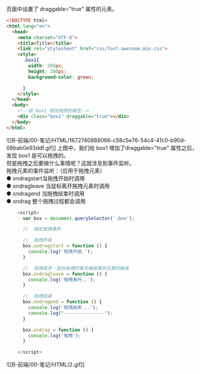 

页面中设置了 draggable="true" 属性的元素。

```html
<!DOCTYPE html>
<html lang="en">
  <head>
    <meta charset="UTF-8">
    <title>Title</title>
    <link rel="stylesheet" href="css/font-awesome.min.css">
    <style>
      .box1{
        width: 200px;
        height: 200px;
        background-color: green;

      }
    </style>
  </head>
  <body>
    <!--给 box1 增加拖拽的属性-->
    <div class="box1" draggable="true"></div>
  </body>
</html>
```

![[B-前端/00-笔记/HTML/1672740888066-c58c5e76-54c4-41c0-b90d-08bab0e93ddf.gif]]
上图中，我们给 box1 增加了draggable="true" 属性之后，发现 box1 是可以拖拽的。  
但是拖拽之后要做什么事情呢？这就涉及到事件监听。  
拖拽元素的事件监听：（应用于拖拽元素）  
● ondragstart当拖拽开始时调用  
● ondragleave 当鼠标离开拖拽元素时调用  
● ondragend 当拖拽结束时调用  
● ondrag 整个拖拽过程都会调用  

```javascript
    <script>
      var box = document.querySelector('.box');

      //  绑定拖拽事件

      //  拖拽开始
      box.ondragstart = function () {
        console.log('拖拽开始.');
      }

      //  拖拽离开：鼠标拖拽时离开被拖拽的元素时触发
      box.ondragleave = function () {
        console.log('拖拽离开..');
      }

      //  拖拽结束
      box.ondragend = function () {
        console.log('拖拽结束...');
        console.log("---------------");
      }

      box.ondrag = function () {
        console.log('拖拽');
      }

    </script>
```
![[B-前端/00-笔记/HTML/2.gif]]